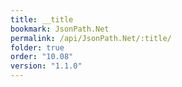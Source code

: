 ```yaml
---
title: __title
bookmark: JsonPath.Net
permalink: /api/JsonPath.Net/:title/
folder: true
order: "10.08"
version: "1.1.0"
---
```

